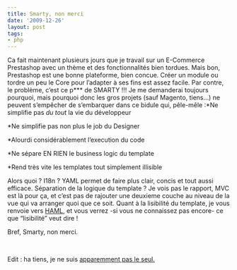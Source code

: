 ```yaml
---
title: Smarty, non merci
date: '2009-12-26'
layout: post
tags:
- php
---
```


Ca fait maintenant plusieurs jours que je travail sur un E-Commerce Prestashop avec un thème et des fonctionnalités bien tordues. Mais bon, Prestashop est une bonne plateforme, bien concue. Créer un module ou tordre un peu le Core pour l’adapter à ses fins est assez facile. Par contre, le problème, c’est ce p*** de SMARTY !!! Je me demanderai toujours pourquoi, mais pourquoi donc les gros projets (sauf Magento, tiens…) ne peuvent s’empêcher de s’embarquer dans ce bidule qui, pêle-mêle :*Ne simplifie pas _du tout_ la vie du développeur


*Ne simplifie pas non plus le job du Designer


*Alourdi considérablement l’execution du code


*Ne sépare EN RIEN le business logic du template


*Rend très vite les templates tout simplement illisible
 

Alors quoi ? I18n ? YAML permet de faire plus clair, concis et tout aussi efficace. Séparation de la logique du template ? Je vois pas le rapport, MVC est là pour ça, et c’est pas de rajouter une deuxieme couche au niveau de la vue qui va arranger quoi que ce soit. Quant à la lisibilité du template, je vous renvoie vers
[HAML](http://haml-lang.com/), et vous verrez -si vous ne connaissez pas encore- ce que “lisibilité” veut dire !

Bref, Smarty, non merci.

 

Edit : ha tiens, je ne suis
[apparemment pas le seul.](http://www.codeassembly.com/Why-template-systems-like-smarty-are-useless-and-sometimes-bad/)
